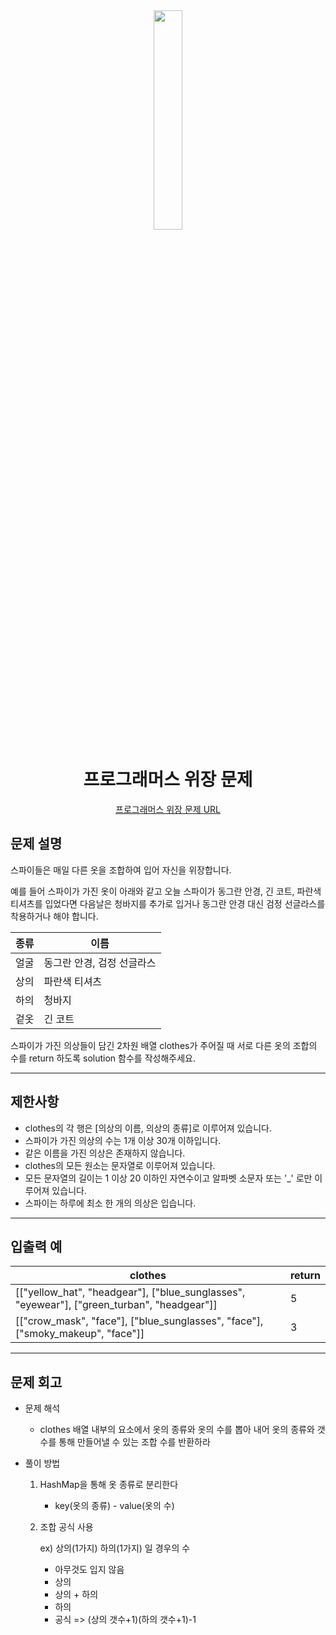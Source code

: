 <div align="center">
<img src="" width = "30%" height="30%">


# 프로그래머스 위장 문제
[프로그래머스 위장 문제 URL](https://school.programmers.co.kr/learn/courses/30/lessons/42578)

</div>



## 문제 설명
스파이들은 매일 다른 옷을 조합하여 입어 자신을 위장합니다.

예를 들어 스파이가 가진 옷이 아래와 같고 오늘 스파이가 동그란 안경, 긴 코트, 파란색 티셔츠를 입었다면 다음날은 청바지를 추가로 입거나 동그란 안경 대신 검정 선글라스를 착용하거나 해야 합니다.

|종류|이름|
|---|---|
|얼굴|동그란 안경, 검정 선글라스|
|상의|파란색 티셔츠|
|하의|청바지|
|겉옷|긴 코트|

스파이가 가진 의상들이 담긴 2차원 배열 clothes가 주어질 때 서로 다른 옷의 조합의 수를 return 하도록 solution 함수를 작성해주세요.

---

## 제한사항
* clothes의 각 행은 [의상의 이름, 의상의 종류]로 이루어져 있습니다.
* 스파이가 가진 의상의 수는 1개 이상 30개 이하입니다.
* 같은 이름을 가진 의상은 존재하지 않습니다.
* clothes의 모든 원소는 문자열로 이루어져 있습니다.
* 모든 문자열의 길이는 1 이상 20 이하인 자연수이고 알파벳 소문자 또는 '_' 로만 이루어져 있습니다.
* 스파이는 하루에 최소 한 개의 의상은 입습니다.

---
## 입출력 예

|clothes|return|
|----|---|
|[["yellow_hat", "headgear"], ["blue_sunglasses", "eyewear"], ["green_turban", "headgear"]]|5|
|[["crow_mask", "face"], ["blue_sunglasses", "face"], ["smoky_makeup", "face"]]|3|


---
## 문제 회고

* 문제 해석
    * clothes 배열 내부의 요소에서 옷의 종류와 옷의 수를 뽑아 내어 옷의 종류와 갯수를 통해 만들어낼 수 있는 조합 수를 반환하라

    
* 풀이 방법
    1. HashMap을 통해 옷 종류로 분리한다
        * key(옷의 종류) - value(옷의 수)
    2. 조합 공식 사용
        
        ex) 상의(1가지) 하의(1가지) 일 경우의 수

        * 아무것도 입지 않음
        * 상의
        * 상의 + 하의 
        * 하의
        * 공식 => (상의 갯수+1)(하의 갯수+1)-1
        

